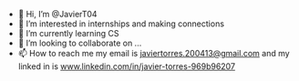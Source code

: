 - 👋 Hi, I’m @JavierT04
- 👀 I’m interested in internships and making connections
- 🌱 I’m currently learning CS
- 💞️ I’m looking to collaborate on ...
- 📫 How to reach me my email is javiertorres.200413@gmail.com and my linked in is www.linkedin.com/in/javier-torres-969b96207



<!---
JavierT04/JavierT04 is a ✨ special ✨ repository because its `README.md` (this file) appears on your GitHub profile.
You can click the Preview link to take a look at your changes.
--->
